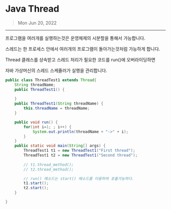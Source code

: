 # Java Thread

> Mon Jun 20, 2022

---

프로그램을 여러개를 실행하는것은 운영체제의 시분할을 통해서 가능합니다.

스레드는 한 프로세스 안에서 여러개의 프로그램이 돌아가는것처럼 가능하게 합니다. 



Thread 클래스를 상속받고 스레드 처리가 필요한 코드를 run()에 오버라이딩하면

자바 가상머신의 스레드 스케쥴러가 실행을 관리합니다.

```java
public class ThreadTest1 extends Thread{
	String threadName;
	public ThreadTest1() {
		
	}
	public ThreadTest1(String threadName) {
		this.threadName = threadName;
	}

	public void run() {
		for(int i=1; ; i++) {
			System.out.println(threadName + "->" + i);
		}
	}
	public static void main(String[] args) {
		ThreadTest1 t1 = new ThreadTest1("First thread");
		ThreadTest1 t2 = new ThreadTest1("Second thread");
		
		// t1.thread_method();
		// t2.thread_method();

		// run() 메소드는 start() 메소드를 이용하여 호출가능하다. 
		t1.start();
		t2.start();
	}

}
```

